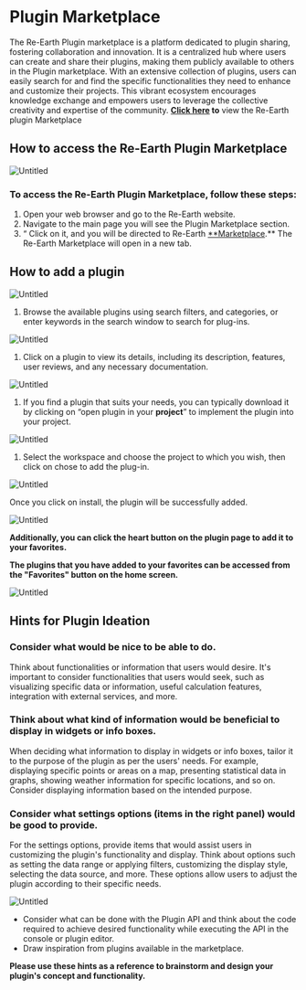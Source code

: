 # Plugin Marketplace

The Re-Earth Plugin marketplace is a platform dedicated to plugin sharing, fostering collaboration and innovation. It is a centralized hub where users can create and share their plugins, making them publicly available to others in the Plugin marketplace. With an extensive collection of plugins, users can easily search for and find the specific functionalities they need to enhance and customize their projects. This vibrant ecosystem encourages knowledge exchange and empowers users to leverage the collective creativity and expertise of the community. **[Click here](https://marketplace.reearth.io) to** view the Re-Earth plugin Marketplace

## How to access the Re-Earth Plugin Marketplace

![Untitled](Plugin%20Marketplace%20751f7a9caaff41c7a0d31a4a6e8529ff/Untitled.png)

### To access the Re-Earth Plugin Marketplace, follow these steps:

1. Open your web browser and go to the Re-Earth website.
2. Navigate to the main page you will see the Plugin Marketplace section.
3. “ Click on it, and you will be directed to Re-Earth [**Marketplace](https://marketplace.reearth.io).** The Re-Earth Marketplace will open in a new tab.

## How to add a plugin

![Untitled](Plugin%20Marketplace%20751f7a9caaff41c7a0d31a4a6e8529ff/Untitled%201.png)

1. Browse the available plugins using search filters, and categories, or enter keywords in the search window to search for plug-ins.

![Untitled](Plugin%20Marketplace%20751f7a9caaff41c7a0d31a4a6e8529ff/Untitled%202.png)

1. Click on a plugin to view its details, including its description, features, user reviews, and any necessary documentation.

![Untitled](Plugin%20Marketplace%20751f7a9caaff41c7a0d31a4a6e8529ff/Untitled%203.png)

1. If you find a plugin that suits your needs, you can typically download it by clicking on “open plugin in your **project**” to implement the plugin into your project.

![Untitled](Plugin%20Marketplace%20751f7a9caaff41c7a0d31a4a6e8529ff/Untitled%204.png)

1. Select the workspace and choose the project to which you wish, then click on chose to add the plug-in.

![Untitled](Plugin%20Marketplace%20751f7a9caaff41c7a0d31a4a6e8529ff/Untitled%205.png)

Once you click on install, the plugin will be successfully added. 

![Untitled](Plugin%20Marketplace%20751f7a9caaff41c7a0d31a4a6e8529ff/Untitled%206.png)

**Additionally, you can click the heart button on the plugin page to add it to your favorites.**

**The plugins that you have added to your favorites can be accessed from the "Favorites" button on the home screen.**

![Untitled](Plugin%20Marketplace%20751f7a9caaff41c7a0d31a4a6e8529ff/Untitled%207.png)

## **Hints for Plugin Ideation**

### Consider what would be nice to be able to do.

Think about functionalities or information that users would desire. It's important to consider functionalities that users would seek, such as visualizing specific data or information, useful calculation features, integration with external services, and more.

### Think about what kind of information would be beneficial to display in widgets or info boxes.

When deciding what information to display in widgets or info boxes, tailor it to the purpose of the plugin as per the users' needs. For example, displaying specific points or areas on a map, presenting statistical data in graphs, showing weather information for specific locations, and so on. Consider displaying information based on the intended purpose.

### Consider what settings options (items in the right panel) would be good to provide.

For the settings options, provide items that would assist users in customizing the plugin's functionality and display. Think about options such as setting the data range or applying filters, customizing the display style, selecting the data source, and more. These options allow users to adjust the plugin according to their specific needs.

![Untitled](Plugin%20Marketplace%20751f7a9caaff41c7a0d31a4a6e8529ff/Untitled%208.png)

- Consider what can be done with the Plugin API and think about the code required to achieve desired functionality while executing the API in the console or plugin editor.
- Draw inspiration from plugins available in the marketplace.

**Please use these hints as a reference to brainstorm and design your plugin's concept and functionality.**